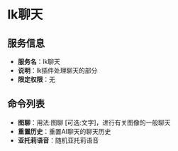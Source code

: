 # lk聊天

## 服务信息
- **服务名**：lk聊天
- **说明**：lk插件处理聊天的部分
- **限定权限**：无

## 命令列表
- **图聊**：用法:图聊 [可选:文字]，进行有关图像的一般聊天
- **重置历史**：重置AI聊天的聊天历史
- **亚托莉语音**：随机亚托莉语音
